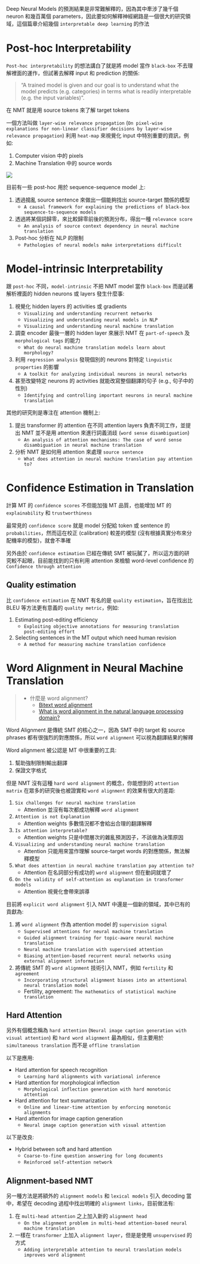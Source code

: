 Deep Neural Models 的預測結果是非常難解釋的，因為其中牽涉了幾千個 neuron 和幾百萬個 parameters，因此要如何解釋神經網路是一個很大的研究領域，這個篇章介紹幾個 `interpretable deep learning` 的作法

# Post-hoc Interpretability

`Post-hoc interpretability` 的想法講白了就是將 model 當作 `black-box` 不去理解裡面的運作，但試著去解釋 input 和 prediction 的關係:

> “A trained model is given and our goal is to understand what the model predicts (e.g. categories) in terms what is readily interpretable (e.g. the input variables)”.

在 NMT 就是用 source tokens 來了解 target tokens

一個方法叫做 `layer-wise relevance propagation` (`On pixel-wise explanations for non-linear classifier decisions by layer-wise relevance propagation`) 利用 `heat-map` 來視覺化 input 中特別重要的資訊，例如:

1. Computer vision 中的 pixels
2. Machine Translation 中的 source words

![](../../assets/layerwise_relevance_propagation.jpg)

目前有一些 post-hoc 用於 sequence-sequence model 上:

1. 透過搗亂 source sentence 來做出一個能夠找出 source-target 關係的模型
   * `A causal framework for explaining the predictions of black-box sequence-to-sequence models`
2. 透過將某個詞歸零，來比較歸零前後的預測分布，得出一種 `relevance score`
   * `An analysis of source context dependency in neural machine translation`
3. Post-hoc 分析在 NLP 的限制
   * `Pathologies of neural models make interpretations difficult`


# Model-intrinsic Interpretability

跟 `post-hoc` 不同，`model-intrinsic` 不把 NMT model 當作 `black-box` 而是試著解析裡面的 hidden neurons 或 layers 發生什麼事:

1. 視覺化 hidden layers 的 activities 或 gradients
   * `Visualizing and understanding recurrent networks`
   * `Visualizing and understanding neural models in NLP`
   * `Visualizing and understanding neural machine translation` 
2. 調查 encoder 最後一層的 hidden layer 來展示 NMT 在 `part-of-speech` 及 `morphological tags` 的能力
   *  `What do neural machine translation models learn about morphology?`
3. 利用 `regression analysis` 發現個別的 neurons 對特定 `linguistic properties` 的影響
   * `A toolkit for analyzing individual neurons in neural networks`
4. 甚至改變特定 neurons 的 activities 就能改寫整個翻譯的句子 (e.g., 句子中的性別)
   * `Identifying and controlling important neurons in neural machine translation`

其他的研究則是專注在 attention 機制上:

1. 提出 transformer 的 attention 在不同 attention layers 負責不同工作，並提出 NMT 並不是用 attention 來進行詞義消歧 (`word sense disambiguation`)
   * `An analysis of attention mechanisms: The case of word sense disambiguation in neural machine translation`
2. 分析 NMT 是如何用 attention 來處理 `source sentence`
   * `What does attention in neural machine translation pay attention to?`

# Confidence Estimation in Translation

計算 MT 的 `confidence scores` 不但能加強 MT 品質，也能增加 MT 的 `explainability` 和 `trustworthiness`

最常見的 `confidence score` 就是 model 分配給 token 或 sentence 的 `probabilities`，然而這在校正 (calibration) 較差的模型 (沒有根據真實分布來分配機率的模型)，就會不準確

另外由於 `confidence estimation` 已經在傳統 SMT 被玩膩了，所以這方面的研究較不起眼，目前能找到的只有利用 attention 來檢驗 word-level confidence 的 `Confidence through attention`

## Quality estimation

比 `confidence estimation` 在 NMT 有名的是 `quality estimation`，旨在找出比 BLEU 等方法更有意義的 `quality metric`，例如:

1. Estimating post-editing efficiency
   *  `Exploiting objective annotations for measuring translation post-editing effort`
2. Selecting sentences in the MT output which need human revision
   * `A method for measuring machine translation confidence`

# Word Alignment in Neural Machine Translation

> * 什麼是 word alignment?
>   * [Bitext word alignment](https://en.wikipedia.org/wiki/Bitext_word_alignment)
>   * [What is word alignment in the natural language processing domain?](https://www.quora.com/What-is-word-alignment-in-the-natural-language-processing-domain)

Word Alignment 是傳統 SMT 的核心之一，因為 SMT 中的 target 和 source phrases 都有很強烈的對應關係，所以 `word alignment` 可以視為翻譯結果的解釋

Word alignment 被公認是 MT 中很重要的工具:

1. 幫助強制限制輸出翻譯
2. 保證文字格式

但是 NMT 沒有這種 `hard word alignment` 的概念，你能想到的 `attention matrix` 在眾多的研究後也被證實和 `word alignment` 的效果有很大的差距: 

1. `Six challenges for neural machine translation`
   * Attention 並沒有每次都成功解釋 `word alignment`
2. `Attention is not Explanation`
   * Attention weights 多數情況都不會給出合理的翻譯解釋
3. `Is attention interpretable?`
   * Attention weights 只是中間層次的雜亂預測因子，不該做為決策原因
4. `Visualizing and understanding neural machine translation`
   * Attention 只能用來當作理解 source-target words 的對應關係，無法解釋模型
5. `What does attention in neural machine translation pay attention to?`
   * Attention 在名詞部分有成功的 `word alignment` 但在動詞就壞了
6. `On the validity of self-attention as explanation in transformer models`
   * Attention 視覺化會帶來誤導

目前將 `explicit word alignment` 引入 NMT 中還是一個新的領域，其中已有的貢獻為:

1. 將 `word alignment` 作為 attention model 的 `supervision signal`
   * `Supervised attentions for neural machine translation`
   * `Guided alignment training for topic-aware neural machine translation`
   * `Neural machine translation with supervised attention`
   * `Biasing attention-based recurrent neural networks using external alignment information`
2. 將傳統 SMT 的 `word alignment` 技術引入 NMT，例如 `fertility` 和 `agreement`
   * `Incorporating structural alignment biases into an attentional neural translation model`
   * Fertility, agreement: `The mathematics of statistical machine translation`

## Hard Attention

另外有個概念稱為 `hard attention` (`Neural image caption generation with visual attention`) 和 `hard word alignment` 最為相似，但主要用於 `simultaneous translation` 而不是 `offline translation`

以下是應用:

* Hard attention for speech recognition
  * `Learning hard alignments with variational inference`
* Hard attention for morphological inflection
  * `Morphological inflection generation with hard monotonic attention`
* Hard attention for text summarization
  * `Online and linear-time attention by enforcing monotonic alignments`
* Hard attention for image caption generation
  * `Neural image caption generation with visual attention`

以下是改良:

* Hybrid between soft and hard attention
  * `Coarse-to-fine question answering for long documents`
  * `Reinforced self-attention network`

## Alignment-based NMT

另一種方法是將額外的 `alignment models` 和 `lexical models` 引入 decoding 當中，希望在 decoding 過程中找出明確的 `alignment links`，目前做法有:

1. 在 `multi-head attention` 之上加入新的 `alignment head`
   * `On the alignment problem in multi-head attention-based neural machine translation`
2. 一樣在 `transformer` 上加入 `alignment layer`，但是是使用 `unsupervised` 的方式
   * `Adding interpretable attention to neural translation models improves word alignment`

